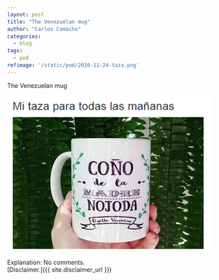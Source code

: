 ```yaml
---
layout: post
title: "The Venezuelan mug"
author: "Carlos Camacho"
categories:
  - blog
tags:
  - pod
refimage: '/static/pod/2016-11-24-taza.png'
---
```

The Venezuelan mug

![](/static/pod/2016-11-24-taza.png)

Explanation: No comments.
<br/>[Disclaimer.]({{ site.disclaimer_url }})
